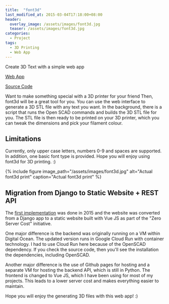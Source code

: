 ```yaml
---
title:  "font3d"
last_modified_at: 2015-03-04T17:18:00+08:00
header:
  overlay_image: /assets/images/font3d.jpg
  teaser: /assets/images/font3d.jpg
categories:
  - Project
tags:
  - 3D Printing
  - Web App
---
```

Create 3D Text with a simple web app

[Web App](https://cameronlai.com/font3d-frontend/)

[Source Code]("https://github.com/cameronlai/font3d)

Want to make something special with a 3D printer for your friend Then, font3d will be a great tool for you. You can use the web interface to generate a 3D STL file with any text you want. In the background, there is a script that runs the Open SCAD commands and builds the 3D STL file for you. The STL file is then ready to be printed on your 3D printer, which you can tweak the dimensions and pick your filament colour. 

## Limitations

Currently, only upper case letters, numbers 0-9 and spaces are supported. In addition, one basic font type is provided. Hope you will enjoy using font3d for 3D printing. :)

{% include figure image_path="/assets/images/font3d.jpg"  alt="Actual font3d print" caption="Actual font3d print" %}

## Migration from Django to Static Website + REST API

The [first implementation](https://github.com/cameronlai/font3d) was done in 2015 and the website was converted from a Django app to a static website built with Vue JS as part of the "Zero Server Cost" initiative.

One major difference is the backend was originally running on a VM within Digital Ocean. The updated version runs in Google Cloud Run with container technology. I had to use Cloud Run here because of the OpenSCAD dependency. If you check the source code, then you'll see the installation the dependencies, including OpenSCAD.

Another major difference is the use of Github pages for hosting and a separate VM for hosting the backend API, which is still in Python. The frontend is changed to Vue JS, which I have been using for most of my projects. This leads to a lower server cost and makes everything easier to maintain.

Hope you will enjoy the generating 3D files with this web app! :)